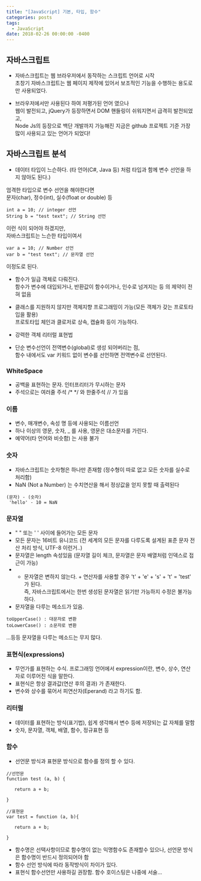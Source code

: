 ```yaml
---
title: "[JavaScript] 기본, 타입, 함수"
categories: posts
tags:
  - JavaScript
date: 2018-02-26 00:00:00 -0400
---
```



## 자바스크립트

- 자바스크립트는 웹 브라우저에서 동작하는 스크립트 언어로 시작  
초창기 자바스크립트는 웹 페이지 제작에 있어서 보조적인 기능을 수행하는 용도로만 사용되었다.  

- 브라우저에서만 사용된다 하여 저평가된 언어 였으나  
웹이 발전되고, jQuery가 등장하면서 DOM 핸들링이 쉬워지면서 급격히 발전되었고,   
Node Js의 등장으로 백단 개발까지 가능해진 지금은 github 프로젝트 기준 가장 많이 사용되고 있는 언어가 되었다!  


## 자바스크립트 분석

- 데이터 타입이 느슨하다. (타 언어(C#, Java 등) 처럼 타입과 함께 변수 선언을 하지 않아도 된다.)  

엄격한 타입으로 변수 선언을 해야한다면   
문자(char), 정수(int), 실수(float or double) 등  
```
int a = 10; // integer 선언
String b = "test text"; // String 선언
```

이런 식이 되어야 하겠지만,   
자바스크립트는 느슨한 타입이여서  
```
var a = 10; // Number 선언
var b = "test text"; // 문자열 선언
```
이정도로 된다.   

- 함수가 일급 객체로 다뤄진다.    
함수가 변수에 대입되거나, 반환값이 함수이거나, 인수로 넘겨지는 등 의 제약이 전혀 없음   

- 클래스를 지원하지 않지만 객체지향 프로그래밍이 가능(모든 객체가 갖는 프로토타입을 활용)   
프로토타입 체인과 클로저로 상속, 캡슐화 등이 가능하다.   

- 강력한 객체 리터럴 표현법   

- 단순 변수선언이 전역변수(global)로 생성 되어버리는 점,    
함수 내에서도 var 키워드 없이 변수를 선언하면 전역변수로 선언된다.   



### WhiteSpace

- 공백을 표현하는 문자. 인터프리터가 무시하는 문자   
- 주석으로는 여러줄 주석 /* */ 와 한줄주석 // 가 있음   


 ### 이름

- 변수, 매개변수, 속성 명 등에 사용되는 이름선언   
- 하나 이상의 영문, 숫자, _ 를 사용, 영문은 대소문자를 가린다.   
- 예약어(타 언어와 비슷함) 는 사용 불가   


 ### 숫자

- 자바스크립트는 숫자형은 하나만 존재함 (정수형이 따로 없고 모든 숫자를 실수로 처리함)   
- NaN (Not a Number) 는 수치연산을 해서 정상값을 얻지 못할 때 출력된다   

```
(문자) - (숫자) 
 'hello' - 10 = NaN
```



### 문자열 

- " " 또는 ' ' 사이에 들어가는 모든 문자   
- 모든 문자는 16비트 유니코드 (전 세계의 모든 문자를 다루도록 설계된 표준 문자 전산 처리 방식, UTF-8 이런거..)   
- 문자열은 length 속성있음 (문자열 길이 체크, 문자열은 문자 배열처럼 인덱스로 접근이 가능)   
- * 문자열은 변하지 않는다. + 연산자를 사용할 경우 't' + 'e' + 's' + 't' = 'test' 가 된다.   
즉, 자바스크립트에서는 한번 생성된 문자열은 읽기만 가능하지 수정은 불가능하다.   
- 문자열을 다루는 메소드가 있음.     
```
toUpperCase() : 대문자로 변환
toLowerCase() : 소문자로 변환
```
...등등 문자열을 다루는 메소드는 무지 많다.   



### 표현식(expressions)

- 무언가를 표현하는 수식. 프로그래밍 언어에서 expression이란, 변수, 상수, 연산자로 이루어진 식을 말한다.   
- 표현식은 항상 결과값(연산 후의 결과) 가 존재한다.   
- 변수와 상수를 묶어서 피연산자(Eperand) 라고 하기도 함.   



### 리터럴

- 데이터를 표현하는 방식(표기법), 쉽게 생각해서 변수 등에 저장되는 값 자체를 말함   
- 숫자, 문자열, 객체, 배열, 함수, 정규표현 등   



### 함수

- 선언문 방식과 표현문 방식으로 함수를 정의 할 수 있다.   

```
//선언문
function test (a, b) {

   return a + b;

}

//표현문
var test = function (a, b){

   return a + b;

}
```

- 함수명은 선택사항이므로 함수명이 없는 익명함수도 존재할수 있으나, 선언문 방식은 함수명이 반드시 정의되어야 함   
- 함수 선언 방식에 따라 동작방식이 차이가 있다.    
- 표현식 함수선언만 사용하길 권장함. 함수 호이스팅은 나중에 서술...   


